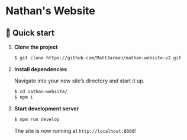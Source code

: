 # Nathan's Website

## 🚀 Quick start

1.  **Clone the project**

    ```bash
    $ git clone https://github.com/MattJarman/nathan-website-v2.git
    ```

2.  **Install dependencies**

    Navigate into your new site’s directory and start it up.

    ```bash
    $ cd nathan-website/
    $ npm i
    ```

3.  **Start development server**

    ```bash
    $ npm run develop
    ```

    The site is now running at `http://localhost:8000`!
